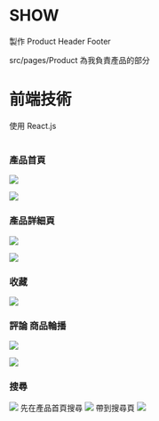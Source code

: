 # SHOW
製作 Product Header Footer

src/pages/Product 為我負責產品的部分

# 前端技術

使用 React.js

#
### 產品首頁
![](https://i.imgur.com/h5MiVbp.png)

![](https://i.imgur.com/5F9uSt5.jpg)

### 產品詳細頁

![](https://i.imgur.com/PpazyxK.png)

![](https://i.imgur.com/LH6r8YM.jpg)

### 收藏

![](https://i.imgur.com/eoPgGn0.jpg)


### 評論 商品輪播

![](https://i.imgur.com/IuUrRJA.png)

![](https://i.imgur.com/KTt3hIe.jpg)

### 搜尋

![](https://i.imgur.com/R9EbCqf.png)
先在產品首頁搜尋
![](https://i.imgur.com/JT1HFP7.png)
帶到搜尋頁
![](https://i.imgur.com/TPc0hMY.png)
